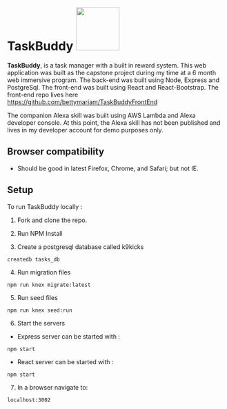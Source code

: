 # TaskBuddy <img height="100px" src="./taskbuddy.png" target_blank />

**TaskBuddy**, is a task manager with a built in reward system. This web application was built as the capstone project during my time at a 6 month web immersive program. The back-end was built using Node, Express and PostgreSql. The front-end was built using React and React-Bootstrap. The front-end repo lives here https://github.com/bettymariam/TaskBuddyFrontEnd

The companion Alexa skill was built using AWS Lambda and Alexa developer console. At this point, the Alexa skill has not been published and lives in my developer account for demo purposes only.

## Browser compatibility
- Should be good in latest Firefox, Chrome, and Safari; but not IE.

## Setup

To run TaskBuddy locally :

1. Fork and clone the repo.

2. Run NPM Install

3. Create a postgresql database called k9kicks
  ```
  createdb tasks_db
  ```
4. Run migration files
  ```
  npm run knex migrate:latest
  ```
5. Run seed files
  ```
  npm run knex seed:run
  ```
6. Start the servers

  * Express server can be started with :
  ```
  npm start
  ```
  * React server can be started with :
  ```
  npm start
  ```
7. In a browser navigate to:
  ```
  localhost:3002
  ```
